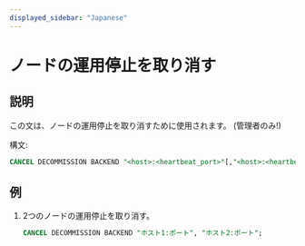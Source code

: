 ```yaml
---
displayed_sidebar: "Japanese"
---
```


# ノードの運用停止を取り消す

## 説明

この文は、ノードの運用停止を取り消すために使用されます。 (管理者のみ!)

構文:

```sql
CANCEL DECOMMISSION BACKEND "<host>:<heartbeat_port>"[,"<host>:<heartbeat_port>"...]
```

## 例

1. 2つのノードの運用停止を取り消す。

    ```sql
    CANCEL DECOMMISSION BACKEND "ホスト1:ポート", "ホスト2:ポート";
    ```